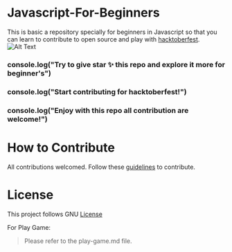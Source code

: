 # Javascript-For-Beginners
This is basic a repository specially for beginners in Javascript so that you can learn to contribute to open source and play with [hacktoberfest](https://hacktoberfest.digitalocean.com).
![Alt Text](https://thepracticaldev.s3.amazonaws.com/i/13t31zhsu48diy2r6cu0.png)

### console.log("Try to give star ✨ this repo and explore it more for beginner's")
### console.log("Start contributing for hacktoberfest!")
### console.log("Enjoy with this repo all contribution are welcome!")

# How to Contribute
All contributions welcomed. Follow these [guidelines](contribution.md) to contribute.

# License
This project follows GNU [License](LICENSE)

For Play Game:
> Please refer to the play-game.md file.  
